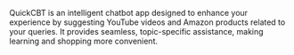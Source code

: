 QuickCBT is an intelligent chatbot app designed to enhance your experience by suggesting YouTube videos and Amazon products related to your queries. It provides seamless, topic-specific assistance, making learning and shopping more convenient.
